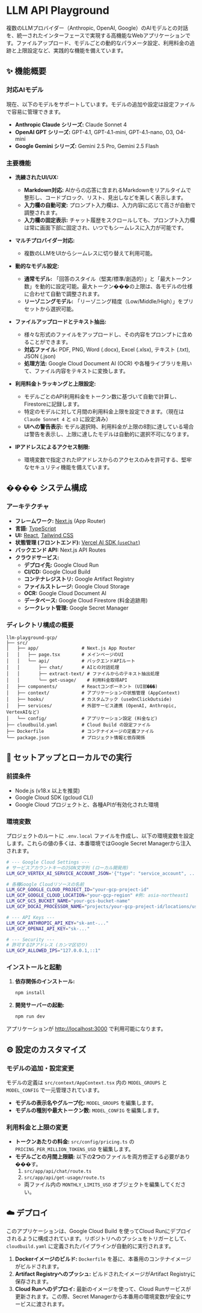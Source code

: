 # LLM API Playground

複数のLLMプロバイダー（Anthropic, OpenAI, Google）のAIモデルとの対話を、統一されたインターフェースで実現する高機能なWebアプリケーションです。ファイルアップロード、モデルごとの動的なパラメータ設定、利用料金の追跡と上限設定など、実践的な機能を備えています。

## ✨ 機能概要

### 対応AIモデル

現在、以下のモデルをサポートしています。モデルの追加や設定は設定ファイルで容易に管理できます。

- **Anthropic Claude シリーズ:** Claude Sonnet 4
- **OpenAI GPT シリーズ:** GPT-4.1, GPT-4.1-mini, GPT-4.1-nano, O3, O4-mini
- **Google Gemini シリーズ:** Gemini 2.5 Pro, Gemini 2.5 Flash

### 主要機能

- **洗練されたUI/UX:**
  - **Markdown対応:** AIからの応答に含まれるMarkdownをリアルタイムで整形し、コードブロック、リスト、見出しなどを美しく表示します。
  - **入力欄の自動可変:** プロンプト入力欄は、入力内容に応じて高さが自動で調整されます。
  - **入力欄の固定表示:** チャット履歴をスクロールしても、プロンプト入力欄は常に画面下部に固定され、いつでもシームレスに入力が可能です。

- **マルチプロバイダー対応:**
  - 複数のLLMをUIからシームレスに切り替えて利用可能。

- **動的なモデル設定:**
  - **通常モデル:** 「回答のスタイル（堅実/標準/創造的）」と「最大トークン数」を動的に設定可能。最大トークン���の上限は、各モデルの仕様に合わせて自動で調整されます。
  - **リーゾニングモデル:** 「リーゾニング精度（Low/Middle/High）」をプリセットから選択可能。

- **ファイルアップロードとテキスト抽出:**
  - 様々な形式のファイルをアップロードし、その内容をプロンプトに含めることができます。
  - **対応ファイル:** PDF, PNG, Word (.docx), Excel (.xlsx), テキスト (.txt), JSON (.json)
  - **処理方法:** Google Cloud Document AI (OCR) や各種ライブラリを用いて、ファイル内容をテキストに変換します。

- **利用料金トラッキングと上限設定:**
  - モデルごとのAPI利用料金をトークン数に基づいて自動で計算し、Firestoreに記録します。
  - 特定のモデルに対して月間の利用料金上限を設定できます。（現在は `Claude Sonnet 4` と `o3` に設定済み）
  - **UIへの警告表示:** モデル選択時、利用料金が上限の8割に達している場合は警告を表示し、上限に達したモデルは自動的に選択不可になります。

- **IPアドレスによるアクセス制限:**
  - 環境変数で指定されたIPアドレスからのアクセスのみを許可する、堅牢なセキュリティ機能を備えています。

## ����️ システム構成

### アーキテクチャ

- **フレームワーク:** [Next.js](https://nextjs.org/) (App Router)
- **言語:** [TypeScript](https://www.typescriptlang.org/)
- **UI:** [React](https://reactjs.org/), [Tailwind CSS](https://tailwindcss.com/)
- **状態管理 (フロントエンド):** [Vercel AI SDK (`useChat`)](https://sdk.vercel.ai/)
- **バックエンド API:** Next.js API Routes
- **クラウドサービス:**
  - **デプロイ先:** Google Cloud Run
  - **CI/CD:** Google Cloud Build
  - **コンテナレジストリ:** Google Artifact Registry
  - **ファイルストレージ:** Google Cloud Storage
  - **OCR:** Google Cloud Document AI
  - **データベース:** Google Cloud Firestore (料金追跡用)
  - **シークレット管理:** Google Secret Manager

### ディレクトリ構成の概要

```
llm-playground-gcp/
├── src/
│   ├── app/                # Next.js App Router
│   │   ├── page.tsx        # メインページのUI
│   │   └── api/            # バックエンドAPIルート
│   │       ├── chat/       # AIとの対話処理
│   │       ├── extract-text/ # ファイルからのテキスト抽出処理
│   │       └── get-usage/    # 利用料金取得API
│   ├── components/         # Reactコンポーネント (UI部���)
│   ├── context/            # アプリケーションの状態管理 (AppContext)
│   ├── hooks/              # カスタムフック (useOnClickOutside)
│   ├── services/           # 外部サービス連携 (OpenAI, Anthropic, VertexAIなど)
│   └── config/             # アプリケーション設定 (料金など)
├── cloudbuild.yaml         # Cloud Build の設定ファイル
├── Dockerfile              # コンテナイメージの定義ファイル
└── package.json            # プロジェクト情報と依存関係
```

## 🚀 セットアップとローカルでの実行

### 前提条件

- Node.js (v18.x 以上を推奨)
- Google Cloud SDK (gcloud CLI)
- Google Cloud プロジェクトと、各種APIが有効化された環境

### 環境変数

プロジェクトのルートに `.env.local` ファイルを作成し、以下の環境変数を設定します。これらの値の多くは、本番環境ではGoogle Secret Managerから注入されます。

```bash
# --- Google Cloud Settings --- 
# サービスアカウントキーのJSON文字列 (ローカル開発用)
LLM_GCP_VERTEX_AI_SERVICE_ACCOUNT_JSON='{"type": "service_account", ...}'

# 各種Google Cloudリソースの名前
LLM_GCP_GOOGLE_CLOUD_PROJECT_ID="your-gcp-project-id"
LLM_GCP_GOOGLE_CLOUD_LOCATION="your-gcp-region" #例: asia-northeast1
LLM_GCP_GCS_BUCKET_NAME="your-gcs-bucket-name"
LLM_GCP_DOCAI_PROCESSOR_NAME="projects/your-gcp-project-id/locations/us/processors/your-processor-id"

# --- API Keys --- 
LLM_GCP_ANTHROPIC_API_KEY="sk-ant-..."
LLM_GCP_OPENAI_API_KEY="sk-..."

# --- Security --- 
# 許可するIPアドレス (カンマ区切り)
LLM_GCP_ALLOWED_IPS="127.0.0.1,::1"
```

### インストールと起動

1.  **依存関係のインストール:**
    ```bash
    npm install
    ```

2.  **開発サーバーの起動:**
    ```bash
    npm run dev
    ```

アプリケーションが [http://localhost:3000](http://localhost:3000) で利用可能になります。

## ⚙️ 設定のカスタマイズ

### モデルの追加・設定変更

モデルの定義は `src/context/AppContext.tsx` 内の `MODEL_GROUPS` と `MODEL_CONFIG` で一元管理されています。

- **モデルの表示名やグループ化:** `MODEL_GROUPS` を編集します。
- **モデルの種別や最大トークン数:** `MODEL_CONFIG` を編集します。

### 利用料金と上限の変更

- **トークンあたりの料金:** `src/config/pricing.ts` の `PRICING_PER_MILLION_TOKENS_USD` を編集します。
- **モデルごとの月間上限額:** 以下の**2つ**のファイルを両方修正する必要があり���す。
  1.  `src/app/api/chat/route.ts`
  2.  `src/app/api/get-usage/route.ts`
  - 両ファイル内の `MONTHLY_LIMITS_USD` オブジェクトを編集してください。

## ☁️ デプロイ

このアプリケーションは、Google Cloud Build を使ってCloud Runにデプロイされるように構成されています。リポジトリへのプッシュをトリガーとして、`cloudbuild.yaml` に定義されたパイプラインが自動的に実行されます。

1.  **Dockerイメージのビルド:** `Dockerfile` を基に、本番用のコンテナイメージがビルドされます。
2.  **Artifact Registryへのプッシュ:** ビルドされたイメージがArtifact Registryに保存されます。
3.  **Cloud Runへのデプロイ:** 最新のイメージを使って、Cloud Runサービスが更新されます。この際、Secret Managerから本番用の環境変数が安全にサービスに渡されます。
